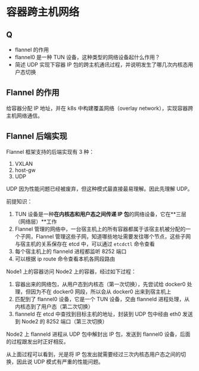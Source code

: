 # 容器跨主机网络

## Q
- flannel 的作用
- flannel0 是一种 TUN 设备，这种类型的网络设备起什么作用？
- 简述 UDP 实现下容器 IP 包的跨主机通讯过程，并说明发生了哪几次内核态用户态切换

## Flannel 的作用

给容器分配 IP 地址，并在 k8s 中构建覆盖网络（overlay network），实现容器跨主机网络通信。

## Flannel 后端实现

Flannel 框架支持的后端实现有 3 种：

1. VXLAN
2. host-gw
3. UDP

UDP 因为性能问题已经被废弃，但这种模式最直接最易理解。因此先理解 UDP。

前提知识：

1. TUN 设备是一种**在内核态和用户态之间传递 IP 包**的网络设备，它在**三层（网络层）**工作
2. Flannel 管理的网络中，一台宿主机上的所有容器都属于该宿主机被分配的一个子网，Flannel 管理这些子网，知道哪些地址需要发往哪个节点，这些子网与宿主机的关系保存在 etcd 中，可以通过 `etcdctl` 命令查看
3. 每个宿主机上的 flanneld 进程都监听 8252 端口
4. 可以根据 ip route 命令查看本机各网段路由

Node1 上的容器访问 Node2 上的容器，经过如下过程：

1. 容器出来的网络包，从用户态到内核态（第一次切换），先尝试给 docker0 处理，但因为不在 docker0 网段，所以会从 docker0 出来到宿主机上
2. 匹配到了 flannel0 设备，它是一个 TUN 设备，交由 flanneld 进程处理，从内核态到了用户态（第二次切换）
3. flanneld 在 etcd 中查找到目标主机的地址，封装到 UDP 包中经由 eth0 发送到 Node2 的 8252 端口（第三次切换）

Node2 上 flanneld 进程从 UDP 包中解封出 IP 包，发送到 flannel0 设备，后面的过程跟发出时正好相反。

从上面过程可以看到，光是将 IP 包发出就需要经过三次内核态用户态之间的切换，因此说 UDP 模式有严重的性能问题。
